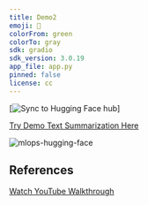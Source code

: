 ```yaml
---
title: Demo2
emoji: 👀
colorFrom: green
colorTo: gray
sdk: gradio
sdk_version: 3.0.19
app_file: app.py
pinned: false
license: cc
---
```



[![Sync to Hugging Face hub](https://github.com/nogibjj/hugging-face/actions/workflows/main.yml/badge.svg)]


[Try Demo Text Summarization Here](https://huggingface.co/spaces/Ashish08/text-summarization)


![mlops-hugging-face](https://user-images.githubusercontent.com/58792/170845235-7f00d61c-ea36-4d28-82d0-3a9b8c0f1769.png)


## References

[Watch YouTube Walkthrough](https://youtu.be/VYSGjUa5sc4)


